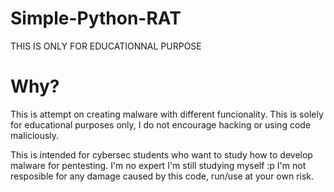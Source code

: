 # Simple-Python-RAT
THIS IS ONLY FOR EDUCATIONNAL PURPOSE

# Why?
This is attempt on creating malware with different funcionality. This is solely for educational purposes only, I do not encourage hacking or using code maliciously.

This is intended for cybersec students who want to study how to develop malware for pentesting. I'm no expert I'm still studying myself :p I'm not resposible for any damage caused by this code, run/use at your own risk.
